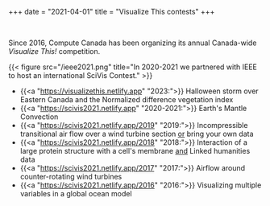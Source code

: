 +++
date = "2021-04-01"
title = "Visualize This contests"
+++

&nbsp;

Since 2016, Compute Canada has been organizing its annual Canada-wide *Visualize This!* competition. 

{{< figure src="/ieee2021.png" title="In 2020-2021 we partnered with IEEE to host an international SciVis Contest." >}}

- {{<a "https://visualizethis.netlify.app" "2023:">}} Halloween storm over Eastern Canada and the Normalized
  difference vegetation index
- {{<a "https://scivis2021.netlify.app" "2020-2021:">}} Earth's Mantle Convection
- {{<a "https://scivis2021.netlify.app/2019" "2019:">}} Incompressible transitional air flow over a wind turbine
  section <ins>or</ins> bring your own data
- {{<a "https://scivis2021.netlify.app/2018" "2018:">}} Interaction of a large protein structure with a cell's membrane
  <ins>and</ins> Linked humanities data
- {{<a "https://scivis2021.netlify.app/2017" "2017:">}} Airflow around counter-rotating wind turbines
- {{<a "https://scivis2021.netlify.app/2016" "2016:">}} Visualizing multiple variables in a global ocean model
